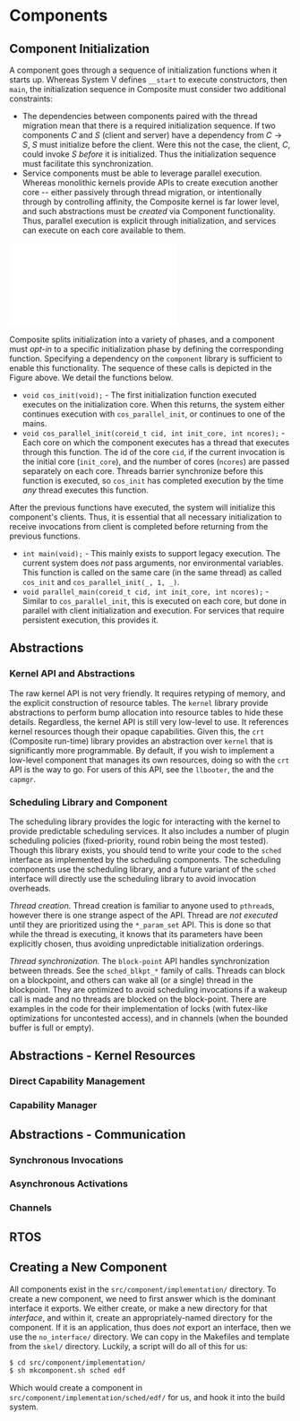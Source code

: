 # Components

##  Component Initialization

A component goes through a sequence of initialization functions when it starts up.
Whereas System V defines `__start` to execute constructors, then `main`, the initialization sequence in Composite must consider two additional constraints:

- The dependencies between components paired with the thread migration mean that there is a required initialization sequence.
	If two components $C$ and $S$ (client and server) have a dependency from $C \to S$, $S$ must initialize before the client.
	Were this not the case, the client, $C$, could invoke $S$ *before* it is initialized.
	Thus the initialization sequence must facilitate this synchronization.
- Service components must be able to leverage parallel execution.
	Whereas monolithic kernels provide APIs to create execution another core -- either passively through thread migration, or intentionally through by controlling affinity, the Composite kernel is far lower level, and such abstractions must be *created* via Component functionality.
	Thus, parallel execution is explicit through initialization, and services can execute on each core available to them.

![Execution begins at `__cosrt_upcall_entry` which kicks off the sequence of initialization functions for a component. Gray components run in parallel on each core, and blue run sequentially. A given function is only called if it is defined by your component, and the longest path is taken. If both `main` and `parallel_main` are defined, then only `parallel_main` is executed. Dashed transitions prevent client execution; only solid transitions allow clients to execute.](./resources/component_init.pdf)

Composite splits initialization into a variety of phases, and a component must *opt-in* to a specific initialization phase by defining the corresponding function.
Specifying a dependency on the `component` library is sufficient to enable this functionality.
The sequence of these calls is depicted in the Figure above.
We detail the functions below.

- `void cos_init(void);` - The first initialization function executed executes on the initialization core.
    When this returns, the system either continues execution with `cos_parallel_init`, or continues to one of the mains.
- `void cos_parallel_init(coreid_t cid, int init_core, int ncores);` - Each core on which the component executes has a thread that executes through this function.
	The id of the core `cid`, if the current invocation is the initial core (`init_core`), and the number of cores (`ncores`) are passed separately on each core.
	Threads barrier synchronize before this function is executed, so `cos_init` has completed execution by the time *any* thread executes this function.

After the previous functions have executed, the system will initialize this component's clients.
Thus, it is essential that all necessary initialization to receive invocations from client is completed before returning from the previous functions.

- `int main(void);` - This mainly exists to support legacy execution.
	The current system does *not* pass arguments, nor environmental variables.
	This function is called on the same care (in the same thread) as called `cos_init` and `cos_parallel_init(_, 1, _)`.
- `void parallel_main(coreid_t cid, int init_core, int ncores);` - Similar to `cos_parallel_init`, this is executed on each core, but done in parallel with client initialization and execution.
	For services that require persistent execution, this provides it.

## Abstractions

### Kernel API and Abstractions

The raw kernel API is not very friendly.
It requires retyping of memory, and the explicit construction of resource tables.
The `kernel` library provide abstractions to perform bump allocation into resource tables to hide these details.
Regardless, the kernel API is still very low-level to use.
It references kernel resources though their opaque capabilities.
Given this, the `crt` (Composite run-time) library provides an abstraction over `kernel` that is significantly more programmable.
By default, if you wish to implement a low-level component that manages its own resources, doing so with the `crt` API is the way to go.
For users of this API, see the `llbooter`, the and the `capmgr`.

### Scheduling Library and Component

The scheduling library provides the logic for interacting with the kernel to provide predictable scheduling services.
It also includes a number of plugin scheduling policies (fixed-priority, round robin being the most tested).
Though this library exists, you should tend to write your code to the `sched` interface as implemented by the scheduling components.
The scheduling components use the scheduling library, and a future variant of the `sched` interface will directly use the scheduling library to avoid invocation overheads.

*Thread creation.*
Thread creation is familiar to anyone used to `pthread`s, however there is one strange aspect of the API.
Thread are *not executed* until they are prioritized using the `*_param_set` API.
This is done so that while the thread is executing, it knows that its parameters have been explicitly chosen, thus avoiding unpredictable initialization orderings.

*Thread synchronization.*
The `block-point` API handles synchronization between threads.
See the `sched_blkpt_*` family of calls.
Threads can block on a blockpoint, and others can wake all (or a single) thread in the blockpoint.
They are optimized to avoid scheduling invocations if a wakeup call is made and no threads are blocked on the block-point.
There are examples in the code for their implementation of locks (with futex-like optimizations for uncontested access), and in channels (when the bounded buffer is full or empty).

## Abstractions - Kernel Resources

### Direct Capability Management

### Capability Manager

## Abstractions - Communication

### Synchronous Invocations

### Asynchronous Activations

### Channels

## RTOS

## Creating a New Component

All components exist in the `src/component/implementation/` directory.
To create a new component, we need to first answer which is the dominant interface it exports.
We either create, or make a new directory for that *interface*, and within it, create an appropriately-named directory for the component.
If it is an application, thus does *not* export an interface, then we use the `no_interface/` directory.
We can copy in the Makefiles and template from the `skel/` directory.
Luckily, a script will do all of this for us:

```sh
$ cd src/component/implementation/
$ sh mkcomponent.sh sched edf
```

Which would create a component in `src/component/implementation/sched/edf/` for us, and hook it into the build system.
